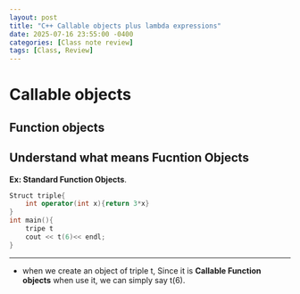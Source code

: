 ```yaml
---
layout: post
title: "C++ Callable objects plus lambda expressions"
date: 2025-07-16 23:55:00 -0400
categories: [Class note review]
tags: [Class, Review]
---
```



# **Callable objects** 

## Function objects

Understand what means Fucntion Objects
---
**Ex: Standard Function Objects**.
```C++
Struct triple{
    int operator(int x){return 3*x}
}
int main(){
    tripe t
    cout << t(6)<< endl;
}
```
---
- when we create an object of triple t, Since it is **Callable Function objects** when use it,  we can simply say t(6).

